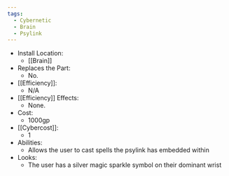 ```yaml
---
tags:
  - Cybernetic
  - Brain
  - Psylink
---
```

* Install Location:
	* [[Brain]]
* Replaces the Part:
	* No.
* [[Efficiency]]:
	* N/A
* [[Efficiency]] Effects:
	- None.
* Cost:
	* 1000gp
* [[Cybercost]]:
	* 1
* Abilities:
	* Allows the user to cast spells the psylink has embedded within
* Looks:
	* The user has a silver magic sparkle symbol on their dominant wrist